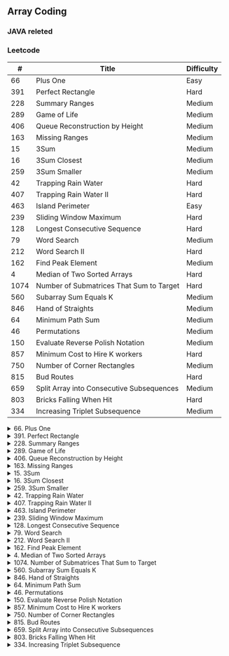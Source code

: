 ## Array Coding

### JAVA releted


### Leetcode

\#| Title|Difficulty
--|--|--
66  |  Plus One   |  Easy
391   |  Perfect Rectangle   |  Hard
228   |  Summary Ranges  |   Medium
289    | Game of Life    | Medium
406   |  Queue Reconstruction by Height   |  Medium
163   |  Missing Ranges   |  Medium
15    |    3Sum    |    Medium
16     |   3Sum Closest    |     Medium
259   |  3Sum Smaller    | Medium
42| Trapping Rain Water  | Hard
407    | Trapping Rain Water II    | Hard
463  |  Island Perimeter  |  Easy
239 | Sliding Window Maximum |Hard
128  |  Longest Consecutive Sequence  |  Hard
79   | Word Search   | Medium        
212 |   Word Search II   | Hard
162  |  Find Peak Element  |  Medium
4  |  Median of Two Sorted Arrays |   Hard
1074|Number of Submatrices That Sum to Target|Hard
560 |   Subarray Sum Equals K  |  Medium
846  |  Hand of Straights  |  Medium
64   | Minimum Path Sum |   Medium
46|Permutations|Medium
150  |  Evaluate Reverse Polish Notation  |  Medium
857 |   Minimum Cost to Hire K workers |   Hard
750 |   Number of Corner Rectangles   | Medium
815|    Bud Routes  |  Hard
659 |   Split Array into Consecutive Subsequences  |  Medium
803  |  Bricks Falling When Hit  |  Hard
334  |  Increasing Triplet Subsequence |   Medium   

<details>
<summary>66. Plus One</summary>
Given a non-empty array of digits representing a non-negative integer, plus one to the integer.

The digits are stored such that the most significant digit is at the head of the list, and each element in the array contain a single digit.

You may assume the integer does not contain any leading zero, except the number 0 itself.

Example 1:

Input: [1,2,3]
Output: [1,2,4]
Explanation: The array represents the integer 123.
</details>

<details>
<summary>391. Perfect Rectangle </summary>
Given N axis-aligned rectangles where N > 0, determine if they all together form an exact cover of a rectangular region.

Each rectangle is represented as a bottom-left point and a top-right point. For example, a unit square is represented as [1,1,2,2]. (coordinate of bottom-left point is (1, 1) and top-right point is (2, 2)).

Example 1:

rectangles = [
  [1,1,3,3],
  [3,1,4,2],
  [3,2,4,4],
  [1,3,2,4],
  [2,3,3,4]
]

Return true. All 5 rectangles together form an exact cover of a rectangular region.
</details>

<details>
<summary>228. Summary Ranges</summary>
Given a sorted integer array without duplicates, return the summary of its ranges.

Example 1:

Input:  [0,1,2,4,5,7]
Output: ["0->2","4->5","7"]
Explanation: 0,1,2 form a continuous range; 4,5 form a continuous range.
</details>

<details>
<summary>289. Game of Life</summary>
According to the Wikipedia's article: "The Game of Life, also known simply as Life, is a cellular automaton devised by the British mathematician John Horton Conway in 1970."

Given a board with m by n cells, each cell has an initial state live (1) or dead (0). Each cell interacts with its eight neighbors (horizontal, vertical, diagonal) using the following four rules (taken from the above Wikipedia article):

Any live cell with fewer than two live neighbors dies, as if caused by under-population.
Any live cell with two or three live neighbors lives on to the next generation.
Any live cell with more than three live neighbors dies, as if by over-population..
Any dead cell with exactly three live neighbors becomes a live cell, as if by reproduction.
Write a function to compute the next state (after one update) of the board given its current state. The next state is created by applying the above rules simultaneously to every cell in the current state, where births and deaths occur simultaneously.

Input: 
[
  [0,1,0],
  [0,0,1],
  [1,1,1],
  [0,0,0]
]
Output: 
[
  [0,0,0],
  [1,0,1],
  [0,1,1],
  [0,1,0]
]
</details>
<details>
<summary>406.  Queue Reconstruction by Height</summary>
Suppose you have a random list of people standing in a queue. Each person is described by a pair of integers (h, k), where h is the height of the person and k is the number of people in front of this person who have a height greater than or equal to h. Write an algorithm to reconstruct the queue.

Note:
The number of people is less than 1,100.

 
Example

Input:
[[7,0], [4,4], [7,1], [5,0], [6,1], [5,2]]

Output:
[[5,0], [7,0], [5,2], [6,1], [4,4], [7,1]]
</details>
<details>
<summary>163. Missing Ranges</summary>
Given a sorted integer array nums, where the range of elements are in the inclusive range [lower, upper], return its missing ranges.

Example:

Input: nums = [0, 1, 3, 50, 75], lower = 0 and upper = 99,
Output: ["2", "4->49", "51->74", "76->99"]
</details>

<details>
<summary>15. 3Sum </summary>
Given an array nums of n integers, are there elements a, b, c in nums such that a + b + c = 0? Find all unique triplets in the array which gives the sum of zero.

Note:

The solution set must not contain duplicate triplets.

Example:

Given array nums = [-1, 0, 1, 2, -1, -4],

A solution set is:
[
  [-1, 0, 1],
  [-1, -1, 2]
]
</details>

<details>
<summary>16. 3Sum Closest</summary>
Given an array nums of n integers and an integer target, find three integers in nums such that the sum is closest to target. Return the sum of the three integers. You may assume that each input would have exactly one solution.

Example:

Given array nums = [-1, 2, 1, -4], and target = 1.

The sum that is closest to the target is 2. (-1 + 2 + 1 = 2).
</details>

<details>
<summary>259.  3Sum Smaller</summary>
Given an array of n integers nums and a target, find the number of index triplets i, j, k with 0 <= i < j < k < n that satisfy the condition nums[i] + nums[j] + nums[k] < target.

Example:

Input: nums = [-2,0,1,3], and target = 2
Output: 2 
Explanation: Because there are two triplets which sums are less than 2:
             [-2,0,1]
             [-2,0,3]
Follow up: Could you solve it in O(n2) runtime?
</details>

<details>
<summary>42. Trapping Rain Water </summary>
Given n non-negative integers representing an elevation map where the width of each bar is 1, compute how much water it is able to trap after raining.


The above elevation map is represented by array [0,1,0,2,1,0,1,3,2,1,2,1]. In this case, 6 units of rain water (blue section) are being trapped. Thanks Marcos for contributing this image!

Example:

Input: [0,1,0,2,1,0,1,3,2,1,2,1]
Output: 6
</details>

<details>
<summary>407. Trapping Rain Water II </summary>
Given an m x n matrix of positive integers representing the height of each unit cell in a 2D elevation map, compute the volume of water it is able to trap after raining.

Example:

Given the following 3x6 height map:
[
  [1,4,3,1,3,2],
  [3,2,1,3,2,4],
  [2,3,3,2,3,1]
]

Return 4.
</details>

<details>
<summary>463. Island Perimeter</summary>
You are given a map in form of a two-dimensional integer grid where 1 represents land and 0 represents water.

Grid cells are connected horizontally/vertically (not diagonally). The grid is completely surrounded by water, and there is exactly one island (i.e., one or more connected land cells).

The island doesn't have "lakes" (water inside that isn't connected to the water around the island). One cell is a square with side length 1. The grid is rectangular, width and height don't exceed 100. Determine the perimeter of the island.

 

Example:

Input:
[[0,1,0,0],
 [1,1,1,0],
 [0,1,0,0],
 [1,1,0,0]]

Output: 16
</details>

<details>
<summary>239. Sliding Window Maximum</summary>
Given an array nums, there is a sliding window of size k which is moving from the very left of the array to the very right. You can only see the k numbers in the window. Each time the sliding window moves right by one position. Return the max sliding window.

Example:

Input: nums = [1,3,-1,-3,5,3,6,7], and k = 3
Output: [3,3,5,5,6,7] 
</details>

<details>
<summary>128. Longest Consecutive Sequence</summary>
Given an unsorted array of integers, find the length of the longest consecutive elements sequence.

Your algorithm should run in O(n) complexity.

Example:

Input: [100, 4, 200, 1, 3, 2]
Output: 4
Explanation: The longest consecutive elements sequence is [1, 2, 3, 4]. Therefore its length is 4.
</details>

<details>
<summary>79. Word Search</summary>
Given a 2D board and a word, find if the word exists in the grid.

The word can be constructed from letters of sequentially adjacent cell, where "adjacent" cells are those horizontally or vertically neighboring. The same letter cell may not be used more than once.

Example:

board =
[
  ['A','B','C','E'],
  ['S','F','C','S'],
  ['A','D','E','E']
]

Given word = "ABCCED", return true.
Given word = "SEE", return true.
Given word = "ABCB", return false.
</details>

<details>
<summary>212. Word Search II</summary>
Given a 2D board and a list of words from the dictionary, find all words in the board.

Each word must be constructed from letters of sequentially adjacent cell, where "adjacent" cells are those horizontally or vertically neighboring. The same letter cell may not be used more than once in a word.

Example:

Input: 
board = [
  ['o','a','a','n'],
  ['e','t','a','e'],
  ['i','h','k','r'],
  ['i','f','l','v']
]
words = ["oath","pea","eat","rain"]

Output: ["eat","oath"]
</details>

<details>
<summary>162. Find Peak Element</summary>
A peak element is an element that is greater than its neighbors.

Given an input array nums, where nums[i] ≠ nums[i+1], find a peak element and return its index.

The array may contain multiple peaks, in that case return the index to any one of the peaks is fine.

You may imagine that nums[-1] = nums[n] = -∞.

Example 1:

Input: nums = [1,2,3,1]
Output: 2
Explanation: 3 is a peak element and your function should return the index number 2.
Example 2:

Input: nums = [1,2,1,3,5,6,4]
Output: 1 or 5 
Explanation: Your function can return either index number 1 where the peak element is 2, 
             or index number 5 where the peak element is 6.
</details>



<details>
<summary>4. Median of Two Sorted Arrays</summary>
There are two sorted arrays nums1 and nums2 of size m and n respectively.

Find the median of the two sorted arrays. The overall run time complexity should be O(log (m+n)).

You may assume nums1 and nums2 cannot be both empty.

Example 1:

nums1 = [1, 3]
nums2 = [2]

The median is 2.0
Example 2:

nums1 = [1, 2]
nums2 = [3, 4]

The median is (2 + 3)/2 = 2.5
</details>

<details>
<summary>1074. Number of Submatrices That Sum to Target</summary>
Given a matrix, and a target, return the number of non-empty submatrices that sum to target.

A submatrix x1, y1, x2, y2 is the set of all cells matrix[x][y] with x1 <= x <= x2 and y1 <= y <= y2.

Two submatrices (x1, y1, x2, y2) and (x1', y1', x2', y2') are different if they have some coordinate that is different: for example, if x1 != x1'.

 

Example 1:

Input: matrix = [[0,1,0],[1,1,1],[0,1,0]], target = 0
Output: 4
Explanation: The four 1x1 submatrices that only contain 0.
Example 2:

Input: matrix = [[1,-1],[-1,1]], target = 0
Output: 5
Explanation: The two 1x2 submatrices, plus the two 2x1 submatrices, plus the 2x2 submatrix.
</details>

<details>
<summary>560. Subarray Sum Equals K</summary>
Given an array of integers and an integer k, you need to find the total number of continuous subarrays whose sum equals to k.

Example 1:
Input:nums = [1,1,1], k = 2
Output: 2
</details>

<details>
<summary>846. Hand of Straights</summary>
Alice has a hand of cards, given as an array of integers.

Now she wants to rearrange the cards into groups so that each group is size W, and consists of W consecutive cards.

Return true if and only if she can.

 

Example 1:

Input: hand = [1,2,3,6,2,3,4,7,8], W = 3
Output: true
Explanation: Alice's hand can be rearranged as [1,2,3],[2,3,4],[6,7,8].
Example 2:

Input: hand = [1,2,3,4,5], W = 4
Output: false
Explanation: Alice's hand can't be rearranged into groups of 4.
</details>

<details>
<summary>64. Minimum Path Sum</summary>
Given a m x n grid filled with non-negative numbers, find a path from top left to bottom right which minimizes the sum of all numbers along its path.

Note: You can only move either down or right at any point in time.

Example:

Input:
[
  [1,3,1],
  [1,5,1],
  [4,2,1]
]
Output: 7
Explanation: Because the path 1→3→1→1→1 minimizes the sum.
</details>

<details>
<summary>46. Permutations</summary>
Given a collection of distinct integers, return all possible permutations.

Example:

Input: [1,2,3]
Output:
[
  [1,2,3],
  [1,3,2],
  [2,1,3],
  [2,3,1],
  [3,1,2],
  [3,2,1]
]
</details>

<details>
<summary>150. Evaluate Reverse Polish Notation</summary>
Evaluate the value of an arithmetic expression in Reverse Polish Notation.

Valid operators are +, -, *, /. Each operand may be an integer or another expression.

Note:

Division between two integers should truncate toward zero.
The given RPN expression is always valid. That means the expression would always evaluate to a result and there won't be any divide by zero operation.
Example 1:

Input: ["2", "1", "+", "3", "*"]
Output: 9
Explanation: ((2 + 1) * 3) = 9
Example 2:

Input: ["4", "13", "5", "/", "+"]
Output: 6
Explanation: (4 + (13 / 5)) = 6
</details>

<details>
<summary>857. Minimum Cost to Hire K workers</summary>
There are N workers.  The i-th worker has a quality[i] and a minimum wage expectation wage[i].

Now we want to hire exactly K workers to form a paid group.  When hiring a group of K workers, we must pay them according to the following rules:

Every worker in the paid group should be paid in the ratio of their quality compared to other workers in the paid group.
Every worker in the paid group must be paid at least their minimum wage expectation.
Return the least amount of money needed to form a paid group satisfying the above conditions.

 

Example 1:

Input: quality = [10,20,5], wage = [70,50,30], K = 2
Output: 105.00000
Explanation: We pay 70 to 0-th worker and 35 to 2-th worker.
Example 2:

Input: quality = [3,1,10,10,1], wage = [4,8,2,2,7], K = 3
Output: 30.66667
Explanation: We pay 4 to 0-th worker, 13.33333 to 2-th and 3-th workers seperately. 
</details>

<details>
<summary>750. Number of Corner Rectangles</summary>
Given a grid where each entry is only 0 or 1, find the number of corner rectangles.

A corner rectangle is 4 distinct 1s on the grid that form an axis-aligned rectangle. Note that only the corners need to have the value 1. Also, all four 1s used must be distinct.

 

Example 1:

Input: grid = 
[[1, 0, 0, 1, 0],
 [0, 0, 1, 0, 1],
 [0, 0, 0, 1, 0],
 [1, 0, 1, 0, 1]]
Output: 1
Explanation: There is only one corner rectangle, with corners grid[1][2], grid[1][4], grid[3][2], grid[3][4].
</details>

<details>
<summary>815. Bud Routes </summary>
We have a list of bus routes. Each routes[i] is a bus route that the i-th bus repeats forever. For example if routes[0] = [1, 5, 7], this means that the first bus (0-th indexed) travels in the sequence 1->5->7->1->5->7->1->... forever.

We start at bus stop S (initially not on a bus), and we want to go to bus stop T. Travelling by buses only, what is the least number of buses we must take to reach our destination? Return -1 if it is not possible.

Example:
Input: 
routes = [[1, 2, 7], [3, 6, 7]]
S = 1
T = 6
Output: 2
Explanation: 
The best strategy is take the first bus to the bus stop 7, then take the second bus to the bus stop 6.
</details>

<details>
<summary>659. Split Array into Consecutive Subsequences</summary>
Given an array nums sorted in ascending order, return true if and only if you can split it into 1 or more subsequences such that each subsequence consists of consecutive integers and has length at least 3.

 

Example 1:

Input: [1,2,3,3,4,5]
Output: True
Explanation:
You can split them into two consecutive subsequences : 
1, 2, 3
3, 4, 5

Example 2:

Input: [1,2,3,3,4,4,5,5]
Output: True
Explanation:
You can split them into two consecutive subsequences : 
1, 2, 3, 4, 5
3, 4, 5
</details>

<details>
<summary>803. Bricks Falling When Hit</summary>
We have a grid of 1s and 0s; the 1s in a cell represent bricks.  A brick will not drop if and only if it is directly connected to the top of the grid, or at least one of its (4-way) adjacent bricks will not drop.

We will do some erasures sequentially. Each time we want to do the erasure at the location (i, j), the brick (if it exists) on that location will disappear, and then some other bricks may drop because of that erasure.

Return an array representing the number of bricks that will drop after each erasure in sequence.

Example 1:
Input: 
grid = [[1,0,0,0],[1,1,1,0]]
hits = [[1,0]]
Output: [2]
Explanation: 
If we erase the brick at (1, 0), the brick at (1, 1) and (1, 2) will drop. So we should return 2.
</details>

<details>
<summary>334. Increasing Triplet Subsequence </summary>
Given an unsorted array return whether an increasing subsequence of length 3 exists or not in the array.

Formally the function should:

Return true if there exists i, j, k
such that arr[i] < arr[j] < arr[k] given 0 ≤ i < j < k ≤ n-1 else return false.
Note: Your algorithm should run in O(n) time complexity and O(1) space complexity.

Example 1:

Input: [1,2,3,4,5]
Output: true
Example 2:

Input: [5,4,3,2,1]
Output: false
</details>
